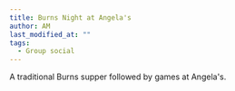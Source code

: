 ```yaml
---
title: Burns Night at Angela's
author: AM
last_modified_at: ""
tags:
  - Group social
---
```

<!-- excerpt start -->
A traditional Burns supper followed by games at Angela's.
<!-- excerpt end -->
